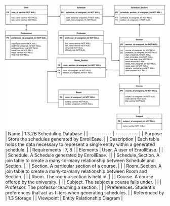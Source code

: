 ![1.3.2B Scheduling Database](TeamOneFiles/1.3.2B%20Scheduling%20Database.svg)
<br>
| Name | 1.3.2B Scheduling Database |
| ----------- | ----------- |
| Purpose | Store the schedules generated by EnrollEase. |
| Description | Each table holds the data necessary to represent a single entity within a generated schedule. |
| Requirements | 7, 8 |
| Elements | User. A user of EnrollEase. |
|  | Schedule. A Schedule generated by EnrollEase. |
|  | Schedule_Section. A join table to create a many-to-many relationship between Schedule and Section. |
|  | Section. A particular section of a course. |
|  | Room_Section. A join table to create a many-to-many relationship between Room and Section. |
|  | Room. The room a section is held in. |
|  | Course. A course offered by the university. |
|  | Subject. The subject a course falls under. |
|  | Professor. The professor teaching a section. |
|  | Preferences. Student's preferences that act as filters when generating schedules. |
| Referenced by | 1.3 Storage |
| Viewpoint | Entity Relationship Diagram |

